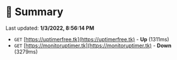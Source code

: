 # 📖 Summary
Last updated: **1/3/2022, 8:56:14 PM**

- `GET` [https://uptimerfree.tk](https://uptimerfree.tk) - **Up** (1311ms)
- `GET` [https://monitoruptimer.tk](https://monitoruptimer.tk) - **Down** (3279ms)
